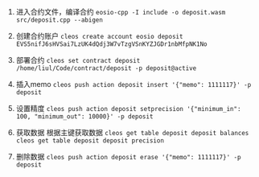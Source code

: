 1. 进入合约文件，编译合约
`eosio-cpp -I include -o deposit.wasm src/deposit.cpp --abigen`

2. 创建合约账户
`cleos create account eosio deposit EVS5nifJ6sHVSai7LzUK4dQdj3W7vTzgVSnKYZJGDr1nbMfpNK1No`

3. 部署合约
`cleos set contract deposit /home/liul/Code/contract/deposit -p deposit@active`

4. 插入memo
`cleos push action deposit insert '{"memo": 1111117}' -p deposit`

5. 设置精度
`cleos push action deposit setprecision '{"minimum_in": 100, "minimum_out": 10000}' -p deposit`

6. 获取数据
根据主键获取数据
`cleos get table deposit deposit balances`
`cleos get table deposit deposit precision`

7. 删除数据
`cleos push action deposit erase '{"memo": 1111117}' -p deposit`
